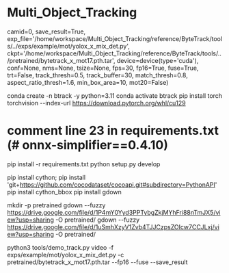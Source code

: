 # Multi_Object_Tracking


camid=0, 
save_result=True, 
exp_file='/home/workspace/Multi_Object_Tracking/reference/ByteTrack/tools/../exps/example/mot/yolox_x_mix_det.py', 
ckpt='/home/workspace/Multi_Object_Tracking/reference/ByteTrack/tools/../pretrained/bytetrack_x_mot17.pth.tar', 
device=device(type='cuda'), 
conf=None, 
nms=None, 
tsize=None, 
fps=30, 
fp16=True, 
fuse=True, 
trt=False, 
track_thresh=0.5, 
track_buffer=30, 
match_thresh=0.8, 
aspect_ratio_thresh=1.6, 
min_box_area=10, 
mot20=False)


conda create -n btrack -y python=3.11
conda activate btrack
pip install torch torchvision --index-url https://download.pytorch.org/whl/cu129

# comment line 23 in requirements.txt (# onnx-simplifier==0.4.10)
pip install -r requirements.txt
python setup.py develop

pip install cython; pip install 'git+https://github.com/cocodataset/cocoapi.git#subdirectory=PythonAPI'
pip install cython_bbox
pip install gdown


mkdir -p pretrained
gdown --fuzzy https://drive.google.com/file/d/1P4mY0Yyd3PPTybgZkjMYhFri88nTmJX5/view?usp=sharing -O pretrained/
gdown --fuzzy https://drive.google.com/file/d/1uSmhXzyV1Zvb4TJJCzpsZOIcw7CCJLxj/view?usp=sharing -O pretrained/


python3 tools/demo_track.py video -f exps/example/mot/yolox_x_mix_det.py -c pretrained/bytetrack_x_mot17.pth.tar --fp16 --fuse --save_result

